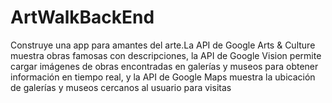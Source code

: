 # ArtWalkBackEnd
Construye una app para amantes del arte.La API de Google Arts &amp; Culture muestra obras famosas con descripciones, la API de Google Vision permite cargar imágenes de obras encontradas en galerías y museos para obtener información en tiempo real, y la API de Google Maps muestra la ubicación de galerías y museos cercanos al usuario para visitas
